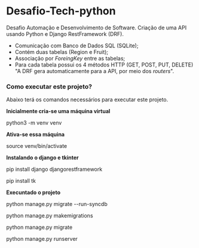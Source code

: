 # Desafio-Tech-python
Desafio Automação e Desenvolvimento de Software. Criação de uma API usando Python e Django RestFramework (DRF).
- Comunicação com Banco de Dados SQL (SQLite);
- Contém duas tabelas (Region e  Fruit);
- Associação por *ForeingKey* entre as tabelas;
- Para cada tabela possui os 4 métodos HTTP (GET, POST, PUT, DELETE) "A DRF gera automaticamente para a API, por meio dos *routers*". 
### Como executar este projeto?

Abaixo terá os comandos necessários para executar este projeto. 

**Inicialmente cria-se uma máquina virtual**

python3 -m venv venv 

**Ativa-se essa máquina**

source venv/bin/activate

**Instalando o django e tkinter**

pip install django djangorestframework 

pip install tk

**Execuntado o projeto**

python manage.py migrate --run-syncdb 

python manage.py makemigrations

python manage.py migrate

python manage.py runserver 

